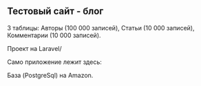 ## Тестовый сайт - блог

3 таблицы: Авторы (100 000 записей), Статьи (10 000 записей), Комментарии (10 000 записей).

Проект на Laravel/ 

Само приложение лежит здесь:

База (PostgreSql) на Amazon.
